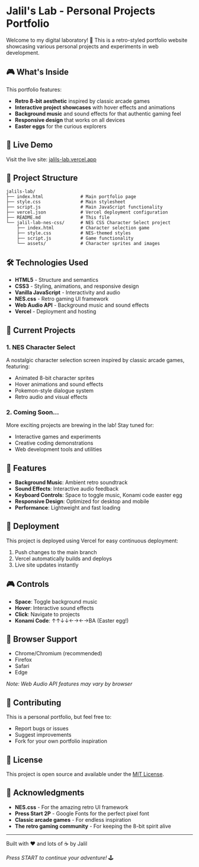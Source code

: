 # Jalil's Lab - Personal Projects Portfolio

Welcome to my digital laboratory! 🧪 This is a retro-styled portfolio website showcasing various personal projects and experiments in web development.

## 🎮 What's Inside

This portfolio features:

- **Retro 8-bit aesthetic** inspired by classic arcade games
- **Interactive project showcases** with hover effects and animations
- **Background music** and sound effects for that authentic gaming feel
- **Responsive design** that works on all devices
- **Easter eggs** for the curious explorers

## 🚀 Live Demo

Visit the live site: [jalils-lab.vercel.app](https://jalils-lab.vercel.app)

## 📁 Project Structure

```
jalils-lab/
├── index.html              # Main portfolio page
├── style.css               # Main stylesheet
├── script.js               # Main JavaScript functionality
├── vercel.json             # Vercel deployment configuration
├── README.md               # This file
└── jalil-lab-nes-css/      # NES CSS Character Select project
    ├── index.html          # Character selection game
    ├── style.css           # NES-themed styles
    ├── script.js           # Game functionality
    └── assets/             # Character sprites and images
```

## 🛠️ Technologies Used

- **HTML5** - Structure and semantics
- **CSS3** - Styling, animations, and responsive design
- **Vanilla JavaScript** - Interactivity and audio
- **NES.css** - Retro gaming UI framework
- **Web Audio API** - Background music and sound effects
- **Vercel** - Deployment and hosting

## 🎨 Current Projects

### 1. NES Character Select
A nostalgic character selection screen inspired by classic arcade games, featuring:
- Animated 8-bit character sprites
- Hover animations and sound effects
- Pokemon-style dialogue system
- Retro audio and visual effects

### 2. Coming Soon...
More exciting projects are brewing in the lab! Stay tuned for:
- Interactive games and experiments
- Creative coding demonstrations
- Web development tools and utilities

## 🎵 Features

- **Background Music**: Ambient retro soundtrack
- **Sound Effects**: Interactive audio feedback
- **Keyboard Controls**: Space to toggle music, Konami code easter egg
- **Responsive Design**: Optimized for desktop and mobile
- **Performance**: Lightweight and fast loading

## 🚀 Deployment

This project is deployed using Vercel for easy continuous deployment:

1. Push changes to the main branch
2. Vercel automatically builds and deploys
3. Live site updates instantly

## 🎮 Controls

- **Space**: Toggle background music
- **Hover**: Interactive sound effects
- **Click**: Navigate to projects
- **Konami Code**: ↑↑↓↓←→←→BA (Easter egg!)

## 📱 Browser Support

- Chrome/Chromium (recommended)
- Firefox
- Safari
- Edge

*Note: Web Audio API features may vary by browser*

## 🤝 Contributing

This is a personal portfolio, but feel free to:
- Report bugs or issues
- Suggest improvements
- Fork for your own portfolio inspiration

## 📄 License

This project is open source and available under the [MIT License](LICENSE).

## 🎉 Acknowledgments

- **NES.css** - For the amazing retro UI framework
- **Press Start 2P** - Google Fonts for the perfect pixel font
- **Classic arcade games** - For endless inspiration
- **The retro gaming community** - For keeping the 8-bit spirit alive

---

Built with ❤️ and lots of ☕ by Jalil

*Press START to continue your adventure!* 🕹️

